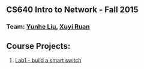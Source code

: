 ## CS640 Intro to Network - Fall 2015

### Team: [Yunhe Liu](https://github.com/yunheL), [Xuyi Ruan](https://github.com/ruanxuyi)

## Course Projects:

1. [Lab1 - build a smart switch](https://github.com/ruanxuyi/cs640/tree/master/lab1)


